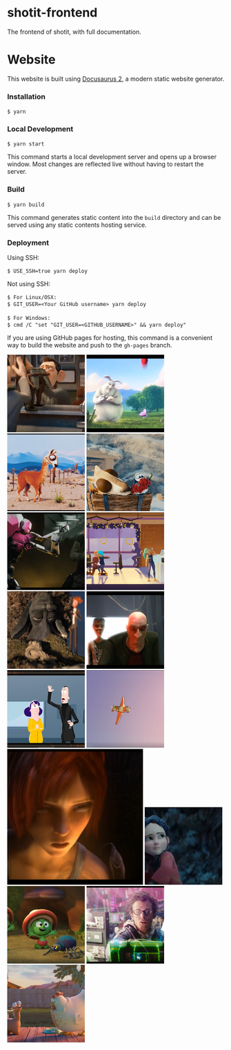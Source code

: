 # shotit-frontend

The frontend of shotit, with full documentation.

# Website

This website is built using [Docusaurus 2](https://docusaurus.io/), a modern static website generator.

### Installation

```
$ yarn
```

### Local Development

```
$ yarn start
```

This command starts a local development server and opens up a browser window. Most changes are reflected live without having to restart the server.

### Build

```
$ yarn build
```

This command generates static content into the `build` directory and can be served using any static contents hosting service.

### Deployment

Using SSH:

```
$ USE_SSH=true yarn deploy
```

Not using SSH:

```
$ For Linux/OSX:
$ GIT_USER=<Your GitHub username> yarn deploy

$ For Windows:
$ cmd /C "set "GIT_USER=<GITHUB_USERNAME>" && yarn deploy"
```

If you are using GitHub pages for hosting, this command is a convenient way to build the website and push to the `gh-pages` branch.

![img](static/img/blender/thumbnail_agent-327.png)
![img](static/img/blender/thumbnail_big-buck-bunny.png)
![img](static/img/blender/thumbnail_Caminandes-2-Gran-Dillama.png)
![img](static/img/blender/thumbnail_Caminandes-3-Llamigos.png)
![img](static/img/blender/thumbnail_charge.png)
![img](static/img/blender/thumbnail_coffee-run.png)
![img](static/img/blender/thumbnail_Cosmos-Laundromat-First-Cycle.png)
![img](static/img/blender/thumbnail_elephant-s-dream.png)
![img](static/img/blender/thumbnail_glass-half.png)
![img](static/img/blender/thumbnail_HERO.png)
![img](static/img/blender/thumbnail_sintel.png)
![img](static/img/blender/thumbnail_spring.png)
![img](static/img/blender/thumbnail_Sprite-Fright.png)
![img](static/img/blender/thumbnail_tears-of-steel.png)
![img](static/img/blender/thumbnail_The-Daily-Dweebs.png)
